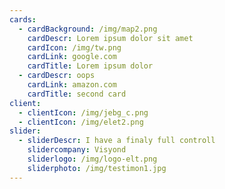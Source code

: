 ```yaml
---
cards:
  - cardBackground: /img/map2.png
    cardDescr: Lorem ipsum dolor sit amet
    cardIcon: /img/tw.png
    cardLink: google.com
    cardTitle: Lorem ipsum dolor
  - cardDescr: oops
    cardLink: amazon.com
    cardTitle: second card
client:
  - clientIcon: /img/jebg_c.png
  - clientIcon: /img/elet2.png
slider:
  - sliderDescr: I have a finaly full controll
    slidercompany: Visyond
    sliderlogo: /img/logo-elt.png
    sliderphoto: /img/testimon1.jpg
---
```


